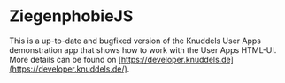 # ZiegenphobieJS
This is a up-to-date and bugfixed version of the Knuddels User Apps demonstration app that shows how to work with the User Apps HTML-UI. More details can be found on [https://developer.knuddels.de](https://developer.knuddels.de/).
